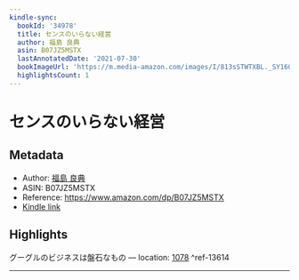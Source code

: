 ```yaml
---
kindle-sync:
  bookId: '34978'
  title: センスのいらない経営
  author: 福島 良典
  asin: B07JZ5MSTX
  lastAnnotatedDate: '2021-07-30'
  bookImageUrl: 'https://m.media-amazon.com/images/I/813sSTWTXBL._SY160.jpg'
  highlightsCount: 1
---
```

# センスのいらない経営
## Metadata
* Author: [福島 良典](https://www.amazon.comundefined)
* ASIN: B07JZ5MSTX
* Reference: https://www.amazon.com/dp/B07JZ5MSTX
* [Kindle link](kindle://book?action=open&asin=B07JZ5MSTX)

## Highlights
グーグルのビジネスは盤石なもの — location: [1078](kindle://book?action=open&asin=B07JZ5MSTX&location=1078) ^ref-13614

---
